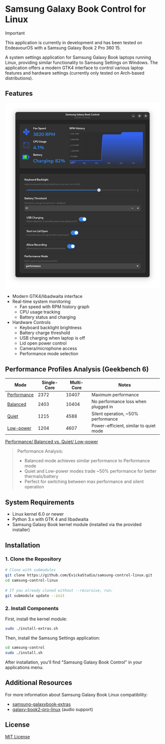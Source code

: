 # Samsung Galaxy Book Control for Linux

> [!IMPORTANT]
> This application is currently in development and has been tested on EndeavourOS with a Samsung Galaxy Book 2 Pro 360 15.

A system settings application for Samsung Galaxy Book laptops running Linux, providing similar functionality to Samsung Settings on Windows. The application offers a modern GTK4 interface to control various laptop features and hardware settings (currently only tested on Arch-based distributions).

## Features

![Screenshot](assets/screenshot-2.png)

- Modern GTK4/libadwaita interface
- Real-time system monitoring
  - Fan speed with RPM history graph
  - CPU usage tracking
  - Battery status and charging
- Hardware Controls
  - Keyboard backlight brightness
  - Battery charge threshold
  - USB charging when laptop is off
  - Lid open power control
  - Camera/microphone access
  - Performance mode selection

## Performance Profiles Analysis (Geekbench 6)

| Mode | Single-Core | Multi-Core | Notes |
|------|-------------|------------|--------|
| [Performance](https://browser.geekbench.com/v6/cpu/9702316) | 2372 | 10407 | Maximum performance |
| [Balanced](https://browser.geekbench.com/v6/cpu/9702378) | 2403 | 10404 | No performance loss when plugged in |
| [Quiet](https://browser.geekbench.com/v6/cpu/9702538) | 1215 | 4588 | Silent operation, ~50% performance |
| [Low-power](https://browser.geekbench.com/v6/cpu/9702639) | 1204 | 4607 | Power-efficient, similar to quiet mode |

[Performance/ Balanced vs. Quiet/ Low-power](https://browser.geekbench.com/v6/cpu/compare/9702538?baseline=9702316)

> Performance Analysis:
>
> - Balanced mode achieves similar performance to Performance mode
> - Quiet and Low-power modes trade ~50% performance for better thermals/battery
> - Perfect for switching between max performance and silent operation

## System Requirements

- Linux kernel 6.0 or newer
- Python 3.x with GTK 4 and libadwaita
- Samsung Galaxy Book kernel module (installed via the provided installer)

## Installation

### 1. Clone the Repository

```bash
# Clone with submodules
git clone https://github.com/EvickaStudio/samsung-control-linux.git
cd samsung-control-linux

# If you already cloned without --recursive, run:
git submodule update --init
```

### 2. Install Components

First, install the kernel module:

```bash
sudo ./install-extras.sh
```

Then, install the Samsung Settings application:

```bash
cd samsung-control
sudo ./install.sh
```

After installation, you'll find "Samsung Galaxy Book Control" in your applications menu.

## Additional Resources

For more information about Samsung Galaxy Book Linux compatibility:

- [samsung-galaxybook-extras](https://github.com/joshuagrisham/samsung-galaxybook-extras)
- [galaxy-book2-pro-linux](https://github.com/joshuagrisham/galaxy-book2-pro-linux) (audio support)

## License

[MIT License](LICENSE)
